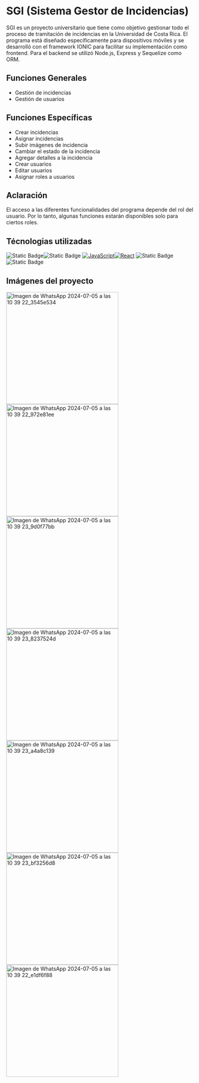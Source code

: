 # SGI (Sistema Gestor de Incidencias)

SGI es un proyecto universitario que tiene como objetivo gestionar todo el proceso de tramitación de incidencias en la Universidad de Costa Rica. El programa está diseñado específicamente para dispositivos móviles y se desarrolló con el framework IONIC para facilitar su implementación como frontend. Para el backend se utilizó Node.js, Express y Sequelize como ORM.

## Funciones Generales
- Gestión de incidencias
- Gestión de usuarios

## Funciones Específicas
- Crear incidencias
- Asignar incidencias
- Subir imágenes de incidencia
- Cambiar el estado de la incidencia
- Agregar detalles a la incidencia
- Crear usuarios
- Editar usuarios
- Asignar roles a usuarios

## Aclaración
El acceso a las diferentes funcionalidades del programa depende del rol del usuario. Por lo tanto, algunas funciones estarán disponibles solo para ciertos roles.

## Técnologias utilizadas
![Static Badge](https://img.shields.io/badge/https%3A%2F%2Fimg.shields.io%2Fbadge%2Fany_text-SEQUELIZE-blue?style=for-the-badge&logo=sequelize&label=%20&labelColor=black)![Static Badge](https://img.shields.io/badge/https%3A%2F%2Fimg.shields.io%2Fbadge%2Fany_text-IONIC-blue?style=for-the-badge&logo=ionic&label=%20&labelColor=black&color=%233880FF)
[![JavaScript](https://img.shields.io/badge/build-JavaScript-JavaScript?style=for-the-badge&logo=javaScript&logoColor=white&label=%20&labelColor=black&color=%23F0DB4F&cacheSeconds=3600)]()[![React](https://img.shields.io/badge/any_React-React-%2361DAFB?style=for-the-badge&logo=React&logoColor=white&label=%20&labelColor=black&color=%2361DAFB&cacheSeconds=3600)]()
![Static Badge](https://img.shields.io/badge/https%3A%2F%2Fimg.shields.io%2Fbadge%2Fany_text-Node.js-blue?style=for-the-badge&logo=nodedotjs&logoColor=white&label=%20&labelColor=black&color=%23339933&cacheSeconds=3600)![Static Badge](https://img.shields.io/badge/https%3A%2F%2Fimg.shields.io%2Fbadge%2Fany_text-Express-blue?style=for-the-badge&logo=express&label=%20&labelColor=black&color=%23000000)

## Imágenes del proyecto
<img src="https://github.com/QuiqueCode/SGI-FULL/assets/149546547/4a9d16a6-a7c9-48b8-b736-679f8949df70" alt="Imagen de WhatsApp 2024-07-05 a las 10 39 22_3545e534" width="300">
<img src="https://github.com/QuiqueCode/SGI-FULL/assets/149546547/fd45b0f8-7058-40a2-9602-0301cfe5686c" alt="Imagen de WhatsApp 2024-07-05 a las 10 39 22_972e81ee" width="300">
<img src="https://github.com/QuiqueCode/SGI-FULL/assets/149546547/b58e983e-4c18-49cc-abfc-76baf4893d95" alt="Imagen de WhatsApp 2024-07-05 a las 10 39 23_9d0f77bb" width="300">
<img src="https://github.com/QuiqueCode/SGI-FULL/assets/149546547/44ed3968-3bad-41f5-8c8d-5fe17cfa807e" alt="Imagen de WhatsApp 2024-07-05 a las 10 39 23_8237524d" width="300">
<img src="https://github.com/QuiqueCode/SGI-FULL/assets/149546547/2a401f93-a99a-45ce-aae8-df897b339ec6" alt="Imagen de WhatsApp 2024-07-05 a las 10 39 23_a4a8c139" width="300">
<img src="https://github.com/QuiqueCode/SGI-FULL/assets/149546547/d0755d52-75c6-4a9e-9d04-642c1fc243c8" alt="Imagen de WhatsApp 2024-07-05 a las 10 39 23_bf3256d8" width="300">
<img src="https://github.com/QuiqueCode/SGI-FULL/assets/149546547/de433413-c0f8-4f32-901b-6498660a15b5" alt="Imagen de WhatsApp 2024-07-05 a las 10 39 22_e1df6f88" width="300">

